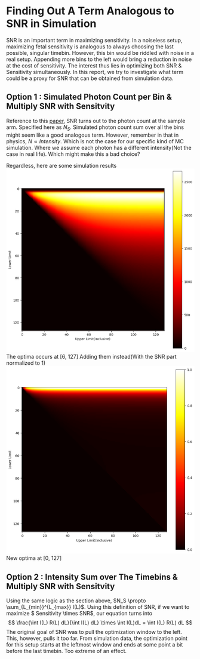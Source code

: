 # Finding Out A Term Analogous to SNR in Simulation
SNR is an important term in maximizing sensitivity. In a noiseless setup, maximizing fetal sensitivity is analogous to always choosing the last possible, singular timebin. However, this bin would be riddled with noise in a real setup. Appending more bins to the left would bring a reduction in noise at the cost of sensitivity. The interest thus lies in optimizing both SNR & Sensitivity simultaneously. In this report, we try to investigate what term could be a proxy for SNR that can be obtained from simulation data. 


## Option 1 : Simulated Photon Count per Bin & Multiply SNR with Sensitvity
Reference to this [paper](https://opg.optica.org/oe/fulltext.cfm?uri=oe-25-23-28567&id=376623), SNR turns out to the photon count at the sample arm. Specified here as $N_S$. Simulated photon count sum over all the bins might seem like a good analogous term. However, remember in that in physics, $N \propto Intensity$. Which is not the case for our specific kind of MC simulation. Where we assume each photon has a different intensity(Not the case in real life). Which might make this a bad choice?

Regardless, here are some simulation results ![](figures/heatmap_snr1.png)
The optima occurs at [6, 127]
Adding them instead(With the SNR part normalized to 1) ![](figures/heatmap_snr2.png)
New optima at [0, 127]




## Option 2 : Intensity Sum over The Timebins & Multiply SNR with Sensitvity
Using the same logic as the section above, $N_S \propto \sum_{L_{min}}^{L_{max}} I(L)$. Using this definition of SNR, if we want to maximize $ Sensitivity \times SNR$, our equation turns into 
$$
\frac{\int I(L) R(L) dL}{\int I(L) dL} \times \int I(L)dL = \int I(L) R(L) dL
$$
The original goal of SNR was to pull the optimization window to the left. This, however, pulls it too far. From simulation data, the optimization point for this setup starts at the leftmost window and ends at some point a bit before the last timebin. Too extreme of an effect. 
